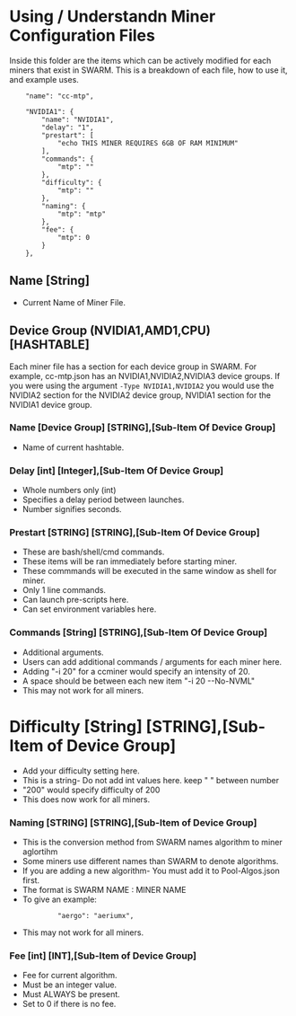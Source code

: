 # Using / Understandn Miner Configuration Files

Inside this folder are the items which can be actively modified for each miners that exist in SWARM.
This is a breakdown of each file, how to use it, and example uses.

```
    "name": "cc-mtp",
```

```
    "NVIDIA1": {
        "name": "NVIDIA1",
        "delay": "1",
        "prestart": [
            "echo THIS MINER REQUIRES 6GB OF RAM MINIMUM"
        ],
        "commands": {
            "mtp": ""
        },
        "difficulty": {
            "mtp": ""
        },
        "naming": {
            "mtp": "mtp"
        },
        "fee": {
            "mtp": 0
        }
    },
```

## Name                                          [String]
* Current Name of Miner File.

## Device Group (NVIDIA1,AMD1,CPU)               [HASHTABLE]

Each miner file has a section for each device group in SWARM. For example,
cc-mtp.json has an NVIDIA1,NVIDIA2,NVIDIA3 device groups. If you were using
the argument ``-Type NVIDIA1,NVIDIA2`` you would use the NVIDIA2 section for
the NVIDIA2 device group, NVIDIA1 section for the NVIDIA1 device group.

### Name [Device Group]                           [STRING],[Sub-Item Of Device Group]
* Name of current hashtable.

### Delay [int]                                   [Integer],[Sub-Item Of Device Group]
* Whole numbers only (int)
* Specifies a delay period between launches.
* Number signifies seconds.

### Prestart [STRING]                             [STRING],[Sub-Item Of Device Group]
* These are bash/shell/cmd commands.
* These items will be ran immediately before starting miner.
* These commmands will be executed in the same window as shell for miner.
* Only 1 line commands.
* Can launch pre-scripts here.
* Can set environment variables here.

### Commands [String]                            [STRING],[Sub-Item Of Device Group]
* Additional arguments.
* Users can add additional commands / arguments for each miner here.
* Adding "-i 20" for a ccminer would specify an intensity of 20.
* A space should be between each new item "-i 20 --No-NVML"
* This may not work for all miners.

# Difficulty [String]                           [STRING],[Sub-Item of Device Group]
* Add your difficulty setting here.
* This is a string- Do not add int values here. keep " " between number
* "200" would specify difficulty of 200
* This does now work for all miners.

### Naming [STRING]                               [STRING],[Sub-Item of Device Group]
* This is the conversion method from SWARM names algorithm to miner aglortihm
* Some miners use different names than SWARM to denote algorithms.
* If you are adding a new algorithm- You must add it to Pool-Algos.json first.
* The format is SWARM NAME : MINER NAME
* To give an example:
```
            "aergo": "aeriumx",
```
* This may not work for all miners.

### Fee [int]                                     [INT],[Sub-Item of Device Group]
* Fee for current algorithm.
* Must be an integer value.
* Must ALWAYS be present.
* Set to 0 if there is no fee.


